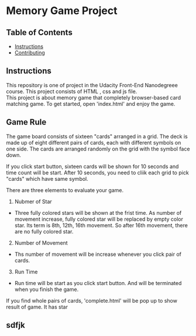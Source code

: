 # Memory Game Project

## Table of Contents

* [Instructions](#instructions)
* [Contributing](#contributing)

## Instructions

This repository is one of project in the Udacity Front-End Nanodegreee course. This project consists of HTML , css and js file.  
This project is about memory game that completely browser-based card matching game. To get started, open 'index.html' and enjoy the game.


## Game Rule

The game board consists of sixteen "cards" arranged in a grid. The deck is made up of eight different pairs of cards, each with different symbols on one side. The cards are arranged randomly on the grid with the symbol face down.

If you click start button, sixteen cards will be shown for 10 seconds and time count will be start. After 10 seconds, you need to cliik each grid to pick "cards" which have same symbol.

There are three elements to evaluate your game.
1. Nubmer of Star
- Three fully colored stars will be shown at the frist time. As number of movement increase, fully colored star will be replaced by empty color star. Its term is 8th, 12th, 16th movement. So after 16th movement, there are no fully colored star. 
2. Number of Movement
- Ths number of movement will be increase whenever you click pair of cards.
3. Run Time
- Run time will be start as you click start button. And will be terminated when you finish the game.  

If you find whole pairs of cards, 'complete.html' will be pop up to show result of game. It has star


## sdfjk